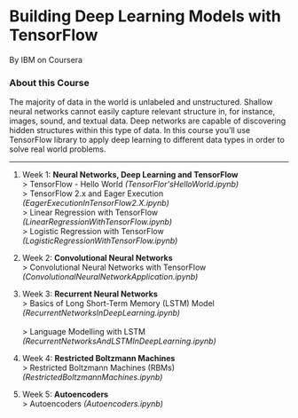 # Building Deep Learning Models with TensorFlow

By IBM on Coursera

### About this Course

The majority of data in the world is unlabeled and unstructured. Shallow neural networks cannot easily capture relevant structure in, for instance, images, sound, and textual data. Deep networks are capable of discovering hidden structures within this type of data. In this course you’ll use TensorFlow library to apply deep learning to different data types in order to solve real world problems.

--------------------------------------------------------------------------------------------------------------------------------------------------------

1. Week 1: **Neural Networks, Deep Learning and TensorFlow** </br>
                > TensorFlow - Hello World _(TensorFlor'sHelloWorld.ipynb)_ </br>
                > TensorFlow 2.x and Eager Execution _(EagerExecutionInTensorFlow2.X.ipynb)_ </br>
                > Linear Regression with TensorFlow _(LinearRegressionWithTensorFlow.ipynb)_ </br>
                > Logistic Regression with TensorFlow _(LogisticRegressionWithTensorFlow.ipynb)_ </br>
                
                
2. Week 2: **Convolutional Neural Networks** </br>
                > Convolutional Neural Networks with TensorFlow _(ConvolutionalNeuralNetworkApplication.ipynb)_ </br>  
                                
              
3. Week 3: **Recurrent Neural Networks** </br>
                > Basics of Long Short-Term Memory (LSTM) Model _(RecurrentNetworksInDeepLearning.ipynb)_ </br>  
                > Language Modelling with LSTM _(RecurrentNetworksAndLSTMInDeepLearning.ipynb)_ </br>  
                                                
              
4. Week 4: **Restricted Boltzmann Machines** </br>
                > Restricted Boltzmann Machines (RBMs) _(RestrictedBoltzmannMachines.ipynb)_ </br>  
                                                                
              
5. Week 5: **Autoencoders** </br>
                > Autoencoders _(Autoencoders.ipynb)_ </br>  
                
                
                
